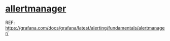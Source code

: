 # [allertmanager](https://prometheus.io/docs/alerting/latest/alertmanager/)


REF: https://grafana.com/docs/grafana/latest/alerting/fundamentals/alertmanager/